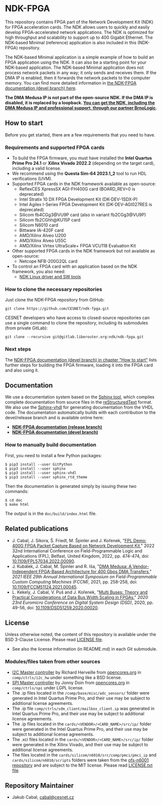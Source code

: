 # NDK-FPGA

This repository contains FPGA part of the Network Development Kit (NDK) for FPGA acceleration cards. The NDK allows users to quickly and easily develop FPGA-accelerated network applications. The NDK is optimized for high throughput and scalability to support up to 400 Gigabit Ethernet. The NDK-based Minimal (reference) application is also included in this (NDK-FPGA) repository.

The NDK-based Minimal application is a simple example of how to build an FPGA application using the NDK. It can also be a starting point for your NDK-based application. The NDK-based Minimal application does not process network packets in any way; it only sends and receives them. If the DMA IP is enabled, then it forwards the network packets to the computer memory. You can find more detailed information in [the NDK-FPGA documentation (devel branch) here](https://cesnet.github.io/ndk-fpga/devel/).

**The DMA Medusa IP is not part of the open-source NDK. If the DMA IP is disabled, it is replaced by a loopback. [You can get the NDK, including the DMA Medusa IP and professional support, through our partner BrnoLogic](https://support.brnologic.com/).**

## How to start

Before you get started, there are a few requirements that you need to have.

### Requirements and supported FPGA cards

- To build the FPGA firmware, you must have installed the **Intel Quartus Prime Pro 24.1** or **Xilinx Vivado 2022.2** (depending on the target card), including a valid license.
- We recommend using the **Questa Sim-64 2023.1_2** tool to run HDL verifications (UVM).
- Supported FPGA cards in the NDK framework available as open-source:
    - ReflexCES XpressSX AGI-FH400G card (BOARD_REV=0 is deprecated)
    - Intel Stratix 10 DX FPGA Development Kit (DK-DEV-1SDX-P)
    - Intel Agilex I-Series FPGA Development Kit (DK-DEV-AGI027RES is deprecated)
    - Silicom fb4CGg3@VU9P card (also in variant fb2CGg3@VU9P)
    - Silicom fb2CGhh@KU15P card
    - Silicom N6010 card
    - Bittware IA-420F card
    - AMD/Xilinx Alveo U200
    - AMD/Xilinx Alveo U55C
    - AMD/Xilinx Virtex UltraScale+ FPGA VCU118 Evaluation Kit
- Other supported FPGA cards in the NDK framework but not available as open-source:
    - Netcope NFB-200G2QL card
- To control an FPGA card with an application based on the NDK framework, you also need:
    - [NDK Linux driver and SW tools](https://github.com/CESNET/ndk-sw)

### How to clone the necessary repositories

Just clone the NDK-FPGA repository from GitHub:

```
git clone https://github.com/CESNET/ndk-fpga.git
```

CESNET developers who have access to closed-source repositories can use a single command to clone the repository, including its submodules (from private GitLab):
```
git clone --recursive git@gitlab.liberouter.org:ndk/ndk-fpga.git
```

### Next steps

The [NDK-FPGA documentation (devel branch) in chapter "How to start"](https://cesnet.github.io/ndk-fpga/devel/ndk_core/doc/how_to_start.html) lists further steps for building the FPGA firmware, loading it into the FPGA card and also using it.

## Documentation

We use a documentation system based on the [Sphinx tool](https://www.sphinx-doc.org), which compiles complete documentation from source files in the [reStructuredText](https://docutils.sourceforge.io/rst.html) format. We also use the [Sphinx-vhdl](https://github.com/CESNET/sphinx-vhdl) for generating documentation from the VHDL code. The documentation automatically builds with each contribution to the devel/release branch and is available online here:
- [**NDK-FPGA documentation (release branch)**](https://cesnet.github.io/ndk-fpga/release/)
- [**NDK-FPGA documentation (devel branch)**](https://cesnet.github.io/ndk-fpga/devel/)

### How to manually build documentation

First, you need to install a few Python packages:
```
$ pip3 install --user GitPython
$ pip3 install --user sphinx
$ pip3 install --user sphinx-vhdl
$ pip3 install --user sphinx_rtd_theme
```

Then the documentation is generated simply by issuing these two commands:
```
$ cd doc
$ make html
```

The output is in the `doc/build/index.html` file.

## Related publications

- J. Cabal, J. Sikora, Š. Friedl, M. Špinler and J. Kořenek, "[FPL Demo: 400G FPGA Packet Capture Based on Network Development Kit](https://ieeexplore.ieee.org/document/10035175)," 2022 32nd International Conference on Field-Programmable Logic and Applications (FPL), Belfast, United Kingdom, 2022, pp. 474-474, doi: [10.1109/FPL57034.2022.00090](https://doi.org/10.1109/FPL57034.2022.00090).
- J. Kubálek, J. Cabal, M. Špinler and R. Iša, "[DMA Medusa: A Vendor-Independent FPGA-Based Architecture for 400 Gbps DMA Transfers](https://ieeexplore.ieee.org/document/9444087)," *2021 IEEE 29th Annual International Symposium on Field-Programmable Custom Computing Machines (FCCM)*, 2021, pp. 258-258, doi: [10.1109/FCCM51124.2021.00045](https://doi.org/10.1109/FCCM51124.2021.00045).
- L. Kekely, J. Cabal, V. Puš and J. Kořenek, "[Multi Buses: Theory and Practical Considerations of Data Bus Width Scaling in FPGAs](https://ieeexplore.ieee.org/document/9217811)," *2020 23rd Euromicro Conference on Digital System Design (DSD)*, 2020, pp. 49-56, doi: [10.1109/DSD51259.2020.00020](https://doi.org/10.1109/DSD51259.2020.00020).

## License

Unless otherwise noted, the content of this repository is available under the BSD 3-Clause License. Please read [LICENSE file](LICENSE).

- See also the license information (in README.md) in each Git submodule.

### Modules/files taken from other sources

- [I2C Master controller](comp/ctrls/i2c_hw/) by Richard Herveille from [opencores.org](https://opencores.org/projects/i2c) in `comp/ctrls/i2c_hw` under something like a BSD license.
- [SPI Master controller](comp/ctrls/spi/) by Jonny Doin from [opencores.org](https://opencores.org/projects/spi_master_slave) in `comp/ctrls/spi` under LGPL license.
- The .ip files located in the `/comp/base/misc/adc_sensors/` folder were generated in Intel Quartus Prime Pro, and their use may be subject to additional license agreements.
- The .ip file `comp/ctrls/sdm_client/mailbox_client.ip` was generated in Intel Quartus Prime Pro, and their use may be subject to additional license agreements.
- The .ip files located in the `cards/<VENDOR>/<CARD_NAME>/src/ip/` folder were generated in the Intel Quartus Prime Pro, and their use may be subject to additional license agreements.
- The .xci files located in the `cards/<VENDOR>/<CARD_NAME>/src/ip/` folder were generated in the Xilinx Vivado, and their use may be subject to additional license agreements.
- The files located in the `cards/silicom/n6010/src/comp/pmci/pmci_ip` and `cards/silicom/n6010/scripts` folders were taken from the [ofs-n6001 repository](https://github.com/OFS/ofs-n6001) and are subject to the MIT license. Please read [LICENSE.txt file](cards/silicom/n6010/scripts/LICENSE.txt).

## Repository Maintainer

- Jakub Cabal, cabal@cesnet.cz
